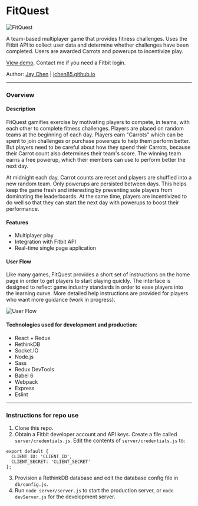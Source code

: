# FitQuest

![FitQuest](http://i.imgur.com/ZgR3k5m.png)

A team-based multiplayer game that provides fitness challenges. Uses the Fitbit API to collect user data and determine whether challenges have been completed. Users are awarded Carrots and powerups to incentivize play.

[View demo](http://107.170.214.235/). Contact me if you need a Fitbit login.

Author: [Jay Chen](https://github.com/jchen85/) | [jchen85.github.io](https://jchen85.github.io)

***

### Overview

#### Description
FitQuest gamifies exercise by motivating players to compete, in teams, with each other to complete fitness challenges. Players are placed on random teams at the beginning of each day. Players earn "Carrots" which can be spent to join challenges or purchase powerups to help them perform better. But players need to be careful about how they spend their Carrots, because their Carrot count also determines their team's score. The winning team earns a free powerup, which their members can use to perform better the next day.

At midnight each day, Carrot counts are reset and players are shuffled into a new random team. Only powerups are persisted between days. This helps keep the game fresh and interesting by preventing sole players from dominating the leaderboards. At the same time, players are incentivized to do well so that they can start the next day with powerups to boost their performance.

#### Features
  - Multiplayer play
  - Integration with Fitbit API
  - Real-time single page application

#### User Flow
Like many games, FitQuest provides a short set of instructions on the home page in order to get players to start playing quickly. The interface is designed to reflect game industry standards in order to ease players into the learning curve. More detailed help instructions are provided for players who want more guidance (work in progress). 

![User Flow](http://i.imgur.com/4nyrrec.png)

#### Technologies used for development and production:
  - React + Redux
  - RethinkDB
  - Socket.IO
  - Node.js
  - Sass
  - Redux DevTools
  - Babel 6
  - Webpack
  - Express
  - Eslint

***

### Instructions for repo use
1. Clone this repo. 
2. Obtain a Fitbit developer account and API keys. Create a file called `server/credentials.js`. Edit the contents of `server/credentials.js` to:
````  
export default {
  CLIENT_ID: 'CLIENT_ID',
  CLIENT_SECRET: 'CLIENT_SECRET'
};
````
3. Provision a RethinkDB database and edit the database config file in `db/config.js`. 
4. Run `node server/server.js` to start the production server, or `node devServer.js` for the development server.
